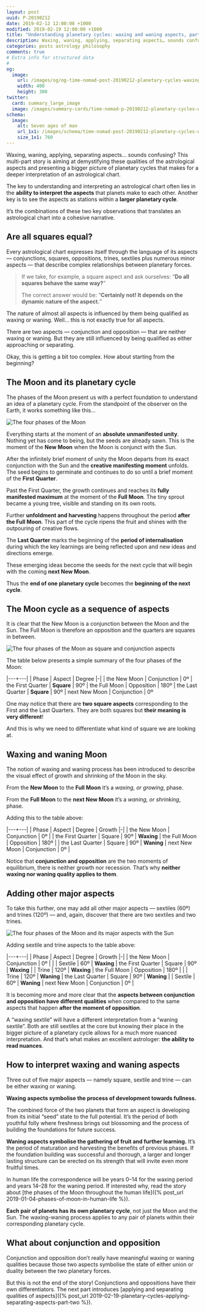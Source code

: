 ```yaml
---
layout: post
uuid: P-20190212
date: 2019-02-12 12:00:00 +1000
modified: 2019-02-19 12:00:00 +1000
title: "Understanding planetary cycles: waxing and waning aspects, part 1"
description: Waxing, waning, applying, separating aspects… sounds confusing? This multi-part story is aiming at demystifying these qualities of the astrological aspects and presenting a bigger picture of planetary cycles that makes for a deeper interpretation of an astrological chart.
categories: posts astrology philosophy
comments: true
# Extra info for structured data
#
og:
  image:
    url: /images/og/og-time-nomad-post-20190212-planetary-cycles-waxing-waning-aspects-part-one.jpg
    width: 400
    height: 300
twitter:
  card: summary_large_image
  image: /images/summary-cards/time-nomad-p-20190212-planetary-cycles-waxing-waning-aspects-part-one.jpg
schema:
  image:
    alt: Seven ages of man
    url_1x1: /images/schema/time-nomad-post-20190212-planetary-cycles-waxing-waning-aspects-part-one-1x1.jpg
    size_1x1: 760
---
```


Waxing, waning, applying, separating aspects… sounds confusing? This multi-part story is aiming at demystifying these qualities of the astrological aspects and presenting a bigger picture of planetary cycles that makes for a deeper interpretation of an astrological chart.

The key to understanding and interpreting an astrological chart often lies in the **ability to interpret the aspects** that planets make to each other. Another key is to see the aspects as stations within a **larger planetary cycle**.

It’s the combinations of these two key observations that translates an astrological chart into a cohesive narrative.

## Are all squares equal?

Every astrological chart expresses itself through the language of its aspects — conjunctions, squares, oppositions, trines, sextiles plus numerous minor aspects — that describe complex relationships between planetary forces.

> If we take, for example, a square aspect and ask ourselves: “**Do all squares behave the same way?**” 
> 
> The correct answer would be: “**Certainly not! It depends on the dynamic nature of the aspect.**” 

The nature of almost all aspects is influenced by them being qualified as waxing or waning. Well… this is not exactly true for all aspects. 

There are two aspects — conjunction and opposition — that are neither waxing or waning. But they are still influenced by being qualified as either approaching or separating.

Okay, this is getting a bit too complex. How about starting from the beginning?

## The Moon and its planetary cycle

The phases of the Moon present us with a perfect foundation to understand an idea of a planetary cycle. From the standpoint of the observer on the Earth, it works something like this…

![The four phases of the Moon](/images/illustrations/moon-phases.png "The four phases of the Moon as observed from the Earth")

Everything starts at the moment of an **absolute unmanifested unity**. Nothing yet has come to being, but the seeds are already sawn. This is the moment of the **New Moon** when the Moon is conjunct with the Sun.

After the infinitely brief moment of unity the Moon departs from its exact conjunction with the Sun and the **creative manifesting moment** unfolds. The seed begins to germinate and continues to do so until a brief moment of the **First Quarter**. 

Past the First Quarter, the growth continues and reaches its **fully manifested maximum** at the moment of the **Full Moon**. The tiny sprout became a young tree, visible and standing on its own roots.

Further **unfoldment and harvesting** happens throughout the period **after the Full Moon**. This part of the cycle ripens the fruit and shines with the outpouring of creative flows.

The **Last Quarter** marks the beginning of the **period of internalisation** during which the key learnings are being reflected upon and new ideas and directions emerge. 

These emerging ideas become the seeds for the next cycle that will begin with the coming **next New Moon**.

Thus the **end of one planetary cycle** becomes the **beginning of the next cycle**.

## The Moon cycle as a sequence of aspects

It is clear that the New Moon is a conjunction between the Moon and the Sun. The Full Moon is therefore an opposition and the quarters are squares in between. 

![The four phases of the Moon as square and conjunction aspects](/images/illustrations/moon-phases-aspects-90-degrees.png "The four phases of the Moon as square and conjunction aspects")

The table below presents a simple summary of the four phases of the Moon:

|---+---|
| Phase | Aspect | Degree
|-|
| the New Moon | Conjunction | 0º
| the First Quarter | **Square** | 90º
| the Full Moon | Opposition | 180º
| the Last Quarter | **Square** | 90º
| next New Moon | Conjunction | 0º

One may notice that there are **two square aspects** corresponding to the First and the Last Quarters. They are both squares but **their meaning is very different**!

And this is why we need to differentiate what kind of square we are looking at.

## Waxing and waning Moon

The notion of waxing and waning process has been introduced to describe the visual effect of growth and shrinking of the Moon in the sky.

From the **New Moon** to the **Full Moon** it’s a _waxing, or growing_, phase.

From the **Full Moon** to the **next New Moon** it’s a _waning, or shrinking_, phase.

Adding this to the table above:

|---+---|
| Phase | Aspect | Degree | Growth
|-|
| the New Moon | Conjunction | 0º |
| the First Quarter | Square | 90º | **Waxing**
| the Full Moon | Opposition | 180º |
| the Last Quarter | Square | 90º | **Waning**
| next New Moon | Conjunction | 0º |

Notice that **conjunction and opposition** are the two moments of equilibrium, there is neither growth nor recession. That’s why **neither waxing nor waning quality applies to them**.

## <a name="major-aspects"></a>Adding other major aspects

To take this further, one may add all other major aspects — sextiles (60º) and trines (120º) — and, again, discover that there are two sextiles and two trines.

![The four phases of the Moon and its major aspects with the Sun](/images/illustrations/moon-phases-major-aspects.png "The four phases of the Moon and its major aspects with the Sun")

Adding sextile and trine aspects to the table above:

|---+---|
| Phase | Aspect | Degree | Growth
|-|
| the New Moon | Conjunction | 0º |
| | Sextile | 60º | **Waxing**
| the First Quarter | Square | 90º | **Waxing**
| | Trine | 120º | **Waxing**
| the Full Moon | Opposition | 180º |
| | Trine | 120º | **Waning**
| the Last Quarter | Square | 90º | **Waning**
| | Sextile | 60º | **Waning**
| next New Moon | Conjunction | 0º |

It is becoming more and more clear that the **aspects between conjunction and opposition have different qualities** when compared to the same aspects that happen **after the moment of opposition**.

A “waxing sextile” will have a different interpretation from a “waning sextile”. Both are still sextiles at the core but knowing their place in the bigger picture of a planetary cycle allows for a much more nuanced interpretation. And that’s what makes an excellent astrologer: **the ability to read nuances**.

## How to interpret waxing and waning aspects

Three out of five major aspects — namely square, sextile and trine — can be either waxing or waning.

**Waxing aspects symbolise the process of development towards fullness.**

The combined force of the two planets that form an aspect is developing from its initial “seed” state to the full potential. It’s the period of both youthful folly where freshness brings out blossoming and the process of building the foundations for future success.

**Waning aspects symbolise the gathering of fruit and further learning.** It’s the period of maturation and harvesting the benefits of previous phases. If the foundation building was successful and thorough, a larger and longer lasting structure can be erected on its strength that will invite even more fruitful times.

In human life the correspondence will be years 0–14 for the waxing period and years 14–28 for the waning period. If interested why, read the story about [the phases of the Moon throughout the human life]({% post_url 2019-01-04-phases-of-moon-in-human-life %}).

**Each pair of planets has its own planetary cycle**, not just the Moon and the Sun. The waxing-waning process applies to any pair of planets within their corresponding planetary cycle.

## What about conjunction and opposition

Conjunction and opposition don’t really have meaningful waxing or waning qualities because those two aspects symbolise the state of either union or duality between the two planetary forces.

But this is not the end of the story! Conjunctions and oppositions have their own differentiators. The next part  introduces [applying and separating qualities of aspects]({% post_url 2019-02-19-planetary-cycles-applying-separating-aspects-part-two %}).
